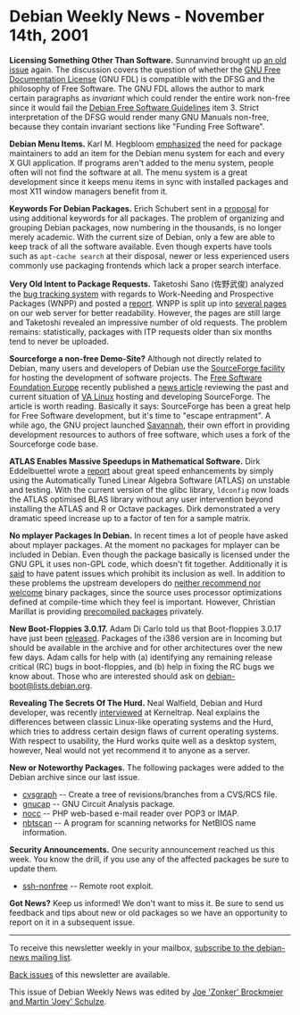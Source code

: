 
Debian Weekly News - November 14th, 2001
========================================


**Licensing Something Other Than Software.** Sunnanvind brought
up [an old
issue](https://lists.debian.org/debian-legal-0111/msg00006.html) again. The discussion covers the question of whether the [GNU Free Documentation License](https://www.gnu.org/copyleft/fdl.html)
(GNU FDL) is compatible with the DFSG and the philosophy of Free Software.
The GNU FDL allows the author to mark certain paragraphs as *invariant*
which could render the entire work non-free since it would fail the [Debian Free Software
Guidelines](https://www.debian.org/social_contract) item 3. Strict interpretation of the DFSG would
render many GNU Manuals non-free, because they contain invariant sections like
"Funding Free Software".


**Debian Menu Items.** Karl M. Hegbloom [emphasized](https://lists.debian.org/debian-devel-0111/msg00236.html)
the need for package maintainers to add an item for the Debian menu system for
each and every X GUI application. If programs aren't added to the menu
system, people often will not find the software at all. The menu system is a
great development since it keeps menu items in sync with installed packages and
most X11 window managers benefit from it.


**Keywords For Debian Packages.** Erich Schubert sent in a [proposal](https://lists.debian.org/debian-devel-0111/msg00253.html)
for using additional keywords for all packages. The problem of organizing and
grouping Debian packages, now numbering in the thousands, is no longer merely
academic. With the current size of Debian, only a few are able to keep track of
all the software available. Even though experts have tools such as `apt-cache
search` at their disposal, newer or less experienced users commonly use
packaging frontends which lack a proper search interface.


**Very Old Intent to Package Requests.** Taketoshi Sano
(佐野武俊)
analyzed the [bug tracking system](https://bugs.debian.org/wnpp)
with regards to Work-Needing and Prospective Packages (WNPP) and posted a [report](https://lists.debian.org/debian-devel-0111/msg00329.html).
WNPP is split up into [several
pages](https://www.debian.org/devel/wnpp/) on our web server for better readability. However, the pages are
still large and Taketoshi revealed an impressive number of old requests. The
problem remains: statistically, packages with ITP requests older than
six months tend to never be uploaded.


**Sourceforge a non-free Demo-Site?** Although not directly
related to Debian, many users and developers of Debian use the [SourceForge facility](http://www.sourceforge.net/) for hosting the
development of software projects. The [Free Software Foundation Europe](http://www.fsfeurope.org/) recently published a [news article](http://fsfeurope.org/news/article2001-10-20-01)
reviewing the past and current situation of [VA Linux](http://www.valinux.com/) hosting and developing
SourceForge. The article is worth reading. Basically it says: SourceForge
has been a great help for Free Software development, but it's time to "escape
entrapment". A while ago, the GNU project launched [Savannah](http://savannah.gnu.org/), their own effort in providing
development resources to authors of free software, which uses a fork of the
Sourceforge code base.


**ATLAS Enables Massive Speedups in Mathematical Software.**
Dirk Eddelbuettel wrote a [report](https://lists.debian.org/debian-devel-0111/msg00823.html)
about great speed enhancements by simply using the Automatically Tuned Linear
Algebra Software (ATLAS) on unstable and testing. With the current version of
the glibc library, `ldconfig` now loads the ATLAS optimised BLAS library without
any user intervention beyond installing the ATLAS and R or Octave packages.
Dirk demonstrated a very dramatic speed increase up to a factor of ten for a
sample matrix.


**No mplayer Packages In Debian.** In recent times a lot of
people have asked about mplayer packages. At the moment no packages for
mplayer can be included in Debian. Even though the package basically is
licensed under the GNU GPL it uses non-GPL code, which doesn't fit together.
Additionally it is [said](https://www.debian.org/devel/wnpp/unable-to-package) to have
patent issues which prohibit its inclusion as well. In addition to these
problems the upstream developers do [neither recommend
nor welcome](https://lists.debian.org/debian-devel-0111/msg00728.html) binary packages, since the source uses processor optimizations
defined at compile-time which they feel is important. However, Christian
Marillat is providing [precompiled packages](http://marillat.free.fr/dists/unstable/main/binary-i386/index.html) privately.


**New Boot-Floppies 3.0.17.** Adam Di Carlo told us that
Boot-floppies 3.0.17 have just been [released](https://lists.debian.org/debian-boot-0111/msg00458.html).
Packages of the i386 version are in Incoming but should be available in the
archive and for other architectures over the new few days. Adam calls for
help with (a) identifying any remaining release critical (RC) bugs in
boot-floppies, and (b) help in fixing the RC bugs we know about. Those who
are interested should ask on [debian-boot@lists.debian.org](https://lists.debian.org/).


**Revealing The Secrets Of The Hurd.** Neal Walfield, Debian
and Hurd developer, was recently [interviewed](http://kerneltrap.org/article.php?sid=375) at
Kerneltrap. Neal explains the differences between classic Linux-like
operating systems and the Hurd, which tries to address certain design flaws of
current operating systems. With respect to usability, the Hurd works quite
well as a desktop system, however, Neal would not yet recommend it to anyone
as a server.


**New or Noteworthy Packages.** The following packages were added
to the Debian archive since our last issue.


* [cvsgraph](https://www.debian.org/Packages/unstable/devel/cvsgraph.html)
 -- Create a tree of revisions/branches from a CVS/RCS file.
* [gnucap](https://www.debian.org/Packages/unstable/electronics/gnucap.html)
 -- GNU Circuit Analysis package.
* [nocc](https://www.debian.org/Packages/unstable/web/nocc.html)
 -- PHP web-based e-mail reader over POP3 or IMAP.
* [nbtscan](https://www.debian.org/Packages/unstable/net/nbtscan.html)
 -- A program for scanning networks for NetBIOS name information.


**Security Announcements.** One security announcement reached
us this week. You know the drill, if you use any of the affected packages be
sure to update them.


* [ssh-nonfree](https://www.debian.org/security/2001/dsa-086)
 -- Remote root exploit.


**Got News?** Keep us informed! We don't want to miss it. Be
sure to send us feedback and tips about new or old packages so we have an
opportunity to report on it in a subsequent issue.




---



 To receive this newsletter weekly in your mailbox, [subscribe to the debian-news mailing list](https://lists.debian.org/debian-news/).



[Back issues](https://www.debian.org/News/weekly/) of this newsletter are available.



This issue of Debian Weekly News was edited by [Joe 'Zonker' Brockmeier and Martin 'Joey' Schulze](mailto:dwn@debian.org).




